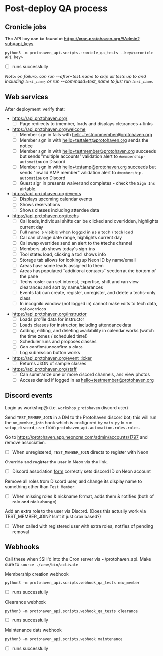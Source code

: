 # Post-deploy QA process

## Cronicle jobs

The API key can be found at https://cron.protohaven.org/#Admin?sub=api_keys

```shell
python3 -m protohaven_api.scripts.cronicle_qa_tests --key=<cronicle API key>
```
* [ ] runs successfully

*Note: on failure, can run --after=test_name to skip all tests up to and including `test_name`, or run --command=test_name to just run `test_name`.*

## Web services

After deployment, verify that:

* https://api.protohaven.org/
  * [ ] Page redirects to /member, loads and displays clearances + links
* https://api.protohaven.org/welcome
  * [ ] Member sign in fails with hello+testnonmember@protohaven.org
  * [ ] Member sign in with hello+testalert@protohaven.org sends the notice
  * [ ] Member sign in with hello+testmember@protohaven.org succeeds but sends "multiple accounts" validation alert to `#membership-automation` on Discord
  * [ ] Member sign in with hello+testamp@protohaven.org succeeds but sends "invalid AMP member" validation alert to `#membership-automation` on Discord
  * [ ] Guest sign in presents waiver and completes - check the `Sign Ins` airtable.
* https://api.protohaven.org/events
  * [ ] Displays upcoming calendar events
  * [ ] Shows reservations
  * [ ] Shows classes including attendee data
* https://api.protohaven.org/techs
  * [ ] Cal loads, individual shifts can be clicked and overridden, highlights current day
  * [ ] Full name is visible when logged in as a tech / tech lead
  * [ ] Cal can change date range, highlights current day
  * [ ] Cal swap overrides send an alert to the #techs channel
  * [ ] Members tab shows today's sign-ins
  * [ ] Tool states load, clicking a tool shows info
  * [ ] Storage tab allows for looking up Neon ID by name/email
  * [ ] Areas have some leads assigned to them
  * [ ] Areas has populated "additional contacts" section at the bottom of the pane
  * [ ] Techs roster can set interest, expertise, shift and can view clearances and sort by name/clearances
  * [ ] Events tab can create, register, unregister, and delete a techs-only class
  * [ ] In incognito window (not logged in) cannot make edits to tech data, cal overrides
* https://api.protohaven.org/instructor
  * [ ] Loads profile data for instructor
  * [ ] Loads classes for instructor, including attendance data
  * [ ] Adding, editing, and deleting availability in calendar works (watch the time zones / scheduled time!)
  * [ ] Scheduler runs and proposes classes
  * [ ] Can confirm/unconfirm a class
  * [ ] Log submission button works
* https://api.protohaven.org/event_ticker
  * [ ] Returns JSON of sample classes
* https://api.protohaven.org/staff
  * [ ] Can summarize one or more discord channels, and view photos
  * [ ] Access denied if logged in as hello+testmember@protohaven.org

## Discord events

Login as workshop@ (i.e. `workshop_protohaven` discord user)

Send `TEST_MEMBER_JOIN` in a DM to the Protohaven discord bot; this will
run the `on_member_join` hook which is configured by `main.py` to run
`setup_discord_user` from `protohaven_api.automation.roles.roles`.

Go to https://protohaven.app.neoncrm.com/admin/accounts/1797 and remove association.

* [ ] When unregistered, `TEST_MEMBER_JOIN` directs to register with Neon

Override and register the user in Neon via the link.

* [ ] Discord association [form](https://staging.api.protohaven.org/member?discord_id=asdf) correctly sets discord ID on Neon account

Remove all roles from Discord user, and change its display name to something other than `Test Member`.

* [ ] When missing roles & nickname format, adds them & notifies (both of role and nick change)

Add an extra role to the user via Discord. (Does this actually work via TEST_MEMBER_JOIN? Isn't it just cron based?)

* [ ] When called with registered user with extra roles, notifies of pending removal

## Webhooks

Call these when SSH'd into the Cron server via ~/protohaven_api. Make sure to `source ./venv/bin/activate`

Membership creation webhook

```shell
python3 -m protohaven_api.scripts.webhook_qa_tests new_member
```
* [ ] runs successfully

Clearance webhook

```shell
python3 -m protohaven_api.scripts.webhook_qa_tests clearance
```
* [ ] runs successfully

Maintenance data webhook

```shell
python3 -m protohaven_api.scripts.webhook maintenance
```
* [ ] runs successfully
